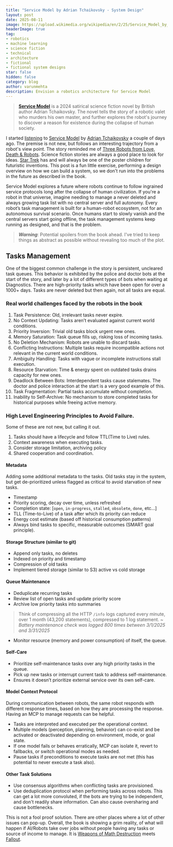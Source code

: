 ```yaml
---
title: "Service Model by Adrian Tchaikovsky - System Design"
layout: post
date: 2025-08-11
image: https://upload.wikimedia.org/wikipedia/en/2/25/Service_Model_by_Adrian_Tchaikovsky.png
headerImage: true
tag:
- robotics
- machine learning
- science fiction
- technical
- architecture
- fictional
- fictional system designs
star: false
hidden: false
category: blog
author: varunmehta
description: Envision a robotics architecture for Service Model
---
```


> [**Service Model**](https://en.wikipedia.org/wiki/Service_Model) is a 2024 satirical science fiction novel by British author Adrian Tchaikovsky. The novel tells the story of a robotic valet who murders his own master, and further explores the robot's journey to discover a reason for existence during the collapse of human society.

I started [listening](https://share.libbyapp.com/title/10250315) to [Service Model](https://en.wikipedia.org/wiki/Service_Model) by [Adrian Tchaikovsky](https://en.wikipedia.org/wiki/Adrian_Tchaikovsky) a couple of days ago. The premise is not new, but follows an interesting trajectory from a robot's view point. The story reminded me of [Three Robots from Love, Death & Robots](https://www.imdb.com/title/tt9788484/). Science fiction stories are always a good place to look for ideas. [Star Trek](https://en.wikipedia.org/wiki/Technology_in_Star_Trek) has and will always be one of the poster children for futuristic inventions. This post is a fun little exercise, performing a design overview on how we can build a system, so we don't run into the problems in the future as described in the book.

Service Model explores a future where robots continue to follow ingrained service protocols long after the collapse of human civilization. If you're a robot in that universe, imagine needing to manage a never deleted and always growing task list with no central server and full autonomy. Every robot’s task management is built for a human-robot ecosystem, not for an autonomous survival scenario. Once humans start to slowly vanish and the central servers start going offline, the task management systems keep running as designed, and that is the problem.

> ***Warning***: Potential spoilers from the book ahead. I've tried to keep things as abstract as possible without revealing too much of the plot. 

## Tasks Management
One of the biggest common challenge in the story is persistent, uncleared task queues. This behavior is exhibited by the police and doctor bots at the start of the story, and later by a lot of different types of bots when waiting at Diagnostics. There are high-priority tasks which have been open for over a 1000+ days. Tasks are never deleted but then again, not all tasks are equal. 

### Real world challenges faced by the robots in the book
 1. Task Persistence: Old, irrelevant tasks never expire.
 1. No Context Updating: Tasks aren’t evaluated against current world conditions.
 1. Priority Inversion: Trivial old tasks block urgent new ones.
 1. Memory Saturation: Task queue fills up, risking loss of incoming tasks.
 1. No Deletion Mechanism: Robots are unable to discard tasks.
 1. Conflicting Instructions: Multiple tasks require incompatible actions not relevant in the current world conditions.
 1. Ambiguity Handling: Tasks with vague or incomplete instructions stall execution.
 1. Resource Starvation: Time & energy spent on outdated tasks drains capacity for new ones.
 1. Deadlock Between Bots: Interdependent tasks cause stalemates. The doctor and police interaction at the start is a very good example of this.
 1. Task Fragmentation: Partial tasks accumulate without completion.
 1. Inability to Self-Archive: No mechanism to store completed tasks for historical purposes while freeing active memory.


### High Level Engineering Principles to Avoid Failure. 
Some of these are not new, but calling it out.
  1. Tasks should have a lifecycle and follow TTL(Time to Live) rules. 
  1. Context awareness when executing tasks.
  1. Consider storage limitation, archiving policy 
  1. Shared cooperation and coordination.

#### Metadata
Adding some additional metadata to the tasks. Old tasks stay in the system, but get de-prioritized unless flagged as critical to avoid starvation of new tasks.
 * Timestamp
 * Priority scoring, decay over time, unless refreshed
 * Completion state: [`open`, `in-progress`, `stalled`, `obsolete`, `done`, etc...]
 * TLL (Time-to-Live) of a task after which its priority can reduce
 * Energy cost estimate (based off historical consumption patterns)
 * Always bind tasks to specific, measurable outcomes (SMART goal principle).

#### Storage Structure (similar to git)
 * Append only tasks, no deletes 
 * Indexed on priority and timestamp
 * Compression of old tasks
 * Implement tiered storage (similar to S3) active vs cold storage
 
#### Queue Maintenance
 * Deduplicate recurring tasks 
 * Review list of open tasks and update priority score
 * Archive low priority tasks into summaries 
 > Think of compressing all the HTTP `/info` logs captured every minute, over 1 month (43,200 statements), compressed to 1 log statement. ~ *Battery maintenance check was logged 800 times between 3/1/2025 and 3/31/2025* 
 * Monitor resource (memory and power consumption) of itself, the queue.

#### Self-Care  
 * Prioritize self-maintenance tasks over any high priority tasks in the queue.
 * Pick up new tasks or interrupt current task to address self-maintenance.
 * Ensures it doesn’t prioritize external service over its own self-care.

#### Model Context Protocol 
During communication between robots, the same robot responds with different response times, based on how they are processing the response. Having an MCP to manage requests can be helpful.
 * Tasks are interpreted and executed per the operational context.
 * Multiple models (perception, planning, behavior) can co-exist and be activated or deactivated depending on environment, mode, or goal state.
 * If one model fails or behaves erratically, MCP can isolate it, revert to fallbacks, or switch operational modes as needed.
 * Pause tasks if preconditions to execute tasks are not met (this has potential to never execute a task also).

#### Other Task Solutions
  * Use consensus algorithms when conflicting tasks are provisioned. 
  * Use deduplication protocol when performing tasks across robots. This can get a lot more convoluted, if the bots are trying to be independent, and don't readily share information. Can also cause oversharing and cause bottlenecks.

This is not a fool proof solution. There are other places where a lot of other issues can pop-up. Overall, the book is showing a grim reality, of what will happen if AI/Robots take over jobs without people having any tasks or source of income to manage. It is [Weapons of Math Destruction](https://en.wikipedia.org/wiki/Weapons_of_Math_Destruction) meets [Fallout](https://en.wikipedia.org/wiki/Fallout_(American_TV_series)).